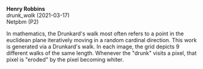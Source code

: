 **Henry Robbins**<br/>
*drunk_walk* (2021-03-17)<br/>
Netpbm (P2)

In mathematics, the Drunkard's walk most often refers to a point in the
euclidean plane iteratively moving in a random cardinal direction. This work is
generated via a Drunkard's walk. In each image, the grid depicts 9 different
walks of the same length. Whenever the "drunk" visits a pixel, that pixel is
"eroded" by the pixel becoming whiter.